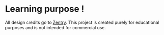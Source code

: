 # Learning purpose !

All design credits go to [Zentry](https://zentry.com/). This project is created purely for educational purposes and is not intended for commercial use.
